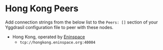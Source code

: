 # Hong Kong Peers

Add connection strings from the below list to the `Peers: []` section of your
Yggdrasil configuration file to peer with these nodes.

* Hong Kong, operated by [Eninspace](https://github.com/Eninspace)
  * `tcp://hongkong.eninspace.org:40004`
